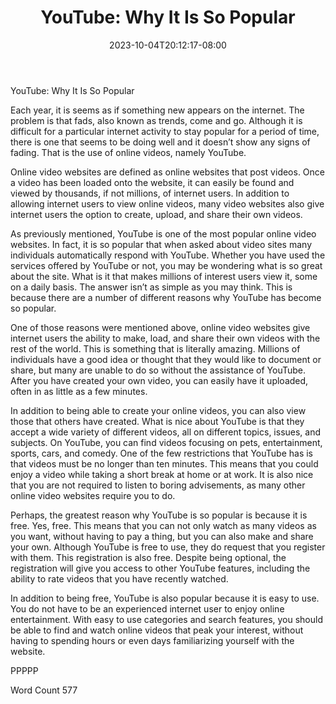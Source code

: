 ﻿---
title: "YouTube: Why It Is So Popular"
date: 2023-10-04T20:12:17-08:00
description: "Video Sites Tips for Web Success"
featured_image: "/images/Video Sites.jpg"
tags: ["Video Sites"]
---

YouTube: Why It Is So Popular

Each year, it is seems as if something new appears on the internet. The problem is that fads, also known as trends, come and go. Although it is difficult for a particular internet activity to stay popular for a period of time, there is one that seems to be doing well and it doesn’t show any signs of fading. That is the use of online videos, namely YouTube.

Online video websites are defined as online websites that post videos.  Once a video has been loaded onto the website, it can easily be found and viewed by thousands, if not millions, of internet users.  In addition to allowing internet users to view online videos, many video websites also give internet users the option to create, upload, and share their own videos.  

As previously mentioned, YouTube is one of the most popular online video websites. In fact, it is so popular that when asked about video sites many individuals automatically respond with YouTube. Whether you have used the services offered by YouTube or not, you may be wondering what is so great about the site.  What is it that makes millions of interest users view it, some on a daily basis.  The answer isn’t as simple as you may think. This is because there are a number of different reasons why YouTube has become so popular.

One of those reasons were mentioned above, online video websites give internet users the ability to make, load, and share their own videos with the rest of the world.  This is something that is literally amazing.  Millions of individuals have a good idea or thought that they would like to document or share, but many are unable to do so without the assistance of YouTube. After you have created your own video, you can easily have it uploaded, often in as little as a few minutes.

In addition to being able to create your online videos, you can also view those that others have created. What is nice about YouTube is that they accept a wide variety of different videos, all on different topics, issues, and subjects.  On YouTube, you can find videos focusing on pets, entertainment, sports, cars, and comedy. One of the few restrictions that YouTube has is that videos must be no longer than ten minutes. This means that you could enjoy a video while taking a short break at home or at work. It is also nice that you are not required to listen to boring advisements, as many other online video websites require you to do.

Perhaps, the greatest reason why YouTube is so popular is because it is free.  Yes, free.  This means that you can not only watch as many videos as you want, without having to pay a thing, but you can also make and share your own.  Although YouTube is free to use, they do request that you register with them.  This registration is also free.  Despite being optional, the registration will give you access to other YouTube features, including the ability to rate videos that you have recently watched.

In addition to being free, YouTube is also popular because it is easy to use. You do not have to be an experienced internet user to enjoy online entertainment. With easy to use categories and search features, you should be able to find and watch online videos that peak your interest, without having to spending hours or even days familiarizing yourself with the website. 

PPPPP

Word Count 577

